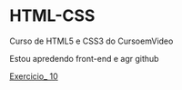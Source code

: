 # HTML-CSS
 Curso de HTML5 e CSS3 do CursoemVideo

Estou apredendo front-end e agr github

<a href="https://italomikel.github.io/HTML-CSS/Exercicios/Desafio_010/android.html"> Exercicio_ 10 </a>